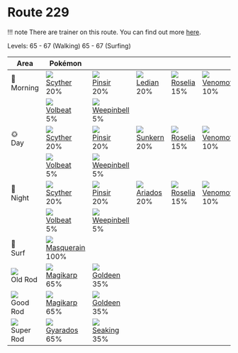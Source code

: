 # Route 229

!!! note
    There are trainer on this route. You can find out more [here](../../trainer_changes/route_229/).

Levels: 65 - 67 (Walking) 65 - 67 (Surfing)

Area                         | Pokémon                            | &nbsp;                             | &nbsp;                             | &nbsp;                             | &nbsp;                             | &nbsp;
---                          | ---                                | ---                                | ---                                | ---                                | ---                                | ---
🌅<br>Morning                 | ![][123]<br> [Scyther]<br> 20%    | ![][127]<br> [Pinsir]<br> 20%     | ![][166]<br> [Ledian]<br> 20%     | ![][315]<br> [Roselia]<br> 15%    | ![][049]<br> [Venomoth]<br> 10%   | ![][314]<br> [Illumise]<br> 5%
&nbsp;                       | ![][313]<br> [Volbeat]<br> 5%     | ![][070]<br> [Weepinbell]<br> 5%
🌞<br>Day                     | ![][123]<br> [Scyther]<br> 20%    | ![][127]<br> [Pinsir]<br> 20%     | ![][191]<br> [Sunkern]<br> 20%    | ![][315]<br> [Roselia]<br> 15%    | ![][049]<br> [Venomoth]<br> 10%   | ![][314]<br> [Illumise]<br> 5%
&nbsp;                       | ![][313]<br> [Volbeat]<br> 5%     | ![][070]<br> [Weepinbell]<br> 5%
🌙<br>Night                   | ![][123]<br> [Scyther]<br> 20%    | ![][127]<br> [Pinsir]<br> 20%     | ![][168]<br> [Ariados]<br> 20%    | ![][315]<br> [Roselia]<br> 15%    | ![][049]<br> [Venomoth]<br> 10%   | ![][314]<br> [Illumise]<br> 5%
&nbsp;                       | ![][313]<br> [Volbeat]<br> 5%     | ![][070]<br> [Weepinbell]<br> 5%
🌊<br> Surf                   | ![][284]<br> [Masquerain]<br> 100%
![][old-rod]<br> Old Rod     | ![][129]<br> [Magikarp]<br> 65%   | ![][118]<br> [Goldeen]<br> 35%
![][good-rod]<br> Good Rod   | ![][129]<br> [Magikarp]<br> 65%   | ![][118]<br> [Goldeen]<br> 35%
![][super-rod]<br> Super Rod | ![][130]<br> [Gyarados]<br> 65%   | ![][119]<br> [Seaking]<br> 35%

[Venomoth]: ../../pokemon_changes/049/
[Weepinbell]: ../../pokemon_changes/070/
[Goldeen]: ../../pokemon_changes/118/
[Seaking]: ../../pokemon_changes/119/
[Scyther]: ../../pokemon_changes/123/
[Pinsir]: ../../pokemon_changes/127/
[Magikarp]: ../../pokemon_changes/129/
[Gyarados]: ../../pokemon_changes/130/
[Ledian]: ../../pokemon_changes/166/
[Ariados]: ../../pokemon_changes/168/
[Sunkern]: ../../pokemon_changes/191/
[Masquerain]: ../../pokemon_changes/284/
[Volbeat]: ../../pokemon_changes/313/
[Illumise]: ../../pokemon_changes/314/
[Roselia]: ../../pokemon_changes/315/
[good-rod]: ../img/items/good-rod.png
[old-rod]: ../img/items/old-rod.png
[super-rod]: ../img/items/super-rod.png
[049]: ../img/pokemon/049.png
[070]: ../img/pokemon/070.png
[118]: ../img/pokemon/118.png
[119]: ../img/pokemon/119.png
[123]: ../img/pokemon/123.png
[127]: ../img/pokemon/127.png
[129]: ../img/pokemon/129.png
[130]: ../img/pokemon/130.png
[166]: ../img/pokemon/166.png
[168]: ../img/pokemon/168.png
[191]: ../img/pokemon/191.png
[284]: ../img/pokemon/284.png
[313]: ../img/pokemon/313.png
[314]: ../img/pokemon/314.png
[315]: ../img/pokemon/315.png

